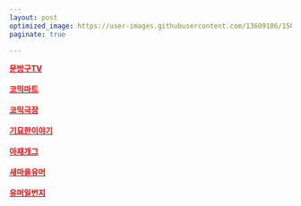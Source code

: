 ```yaml
---
layout: post
optimized_image: https://user-images.githubusercontent.com/13609186/158834851-5c5d7736-001b-448d-8bb6-eb99f2f16233.jpg
paginate: true

---
```


[<span style="color:red">**문방구TV**</span>](https://www.youtube.com/c/%EB%AC%B8%EB%B0%A9%EA%B5%ACTV)<br><br>
[<span style="color:red">**코믹마트**</span>](https://www.youtube.com/channel/UCJpGg1tfKID4YqvZCAig_Fw)<br><br>
[<span style="color:red">**코믹극장**</span>](https://www.youtube.com/channel/UCYVYJ7AAiZpb8f8MVN3D7QA/videos)<br><br>
[<span style="color:red">**기묘한이야기**</span>](https://www.youtube.com/channel/UCehO7ypk6O_A0zDWe0lZ__Q)<br><br>
[<span style="color:red">**아재개그**</span>](https://www.youtube.com/channel/UCW0DcqnNHlVFKHZwHrEgRiw)<br><br>
[<span style="color:red">**새마을유머**</span>](https://www.youtube.com/c/%EC%83%88%EB%A7%88%EC%9D%84%EC%9C%A0%EB%A8%B8/videos)<br><br>
[<span style="color:red">**유머일번지**</span>](https://www.youtube.com/channel/UC0AAyspx3wCUd0e9UpjEHjQ)<br><br>
